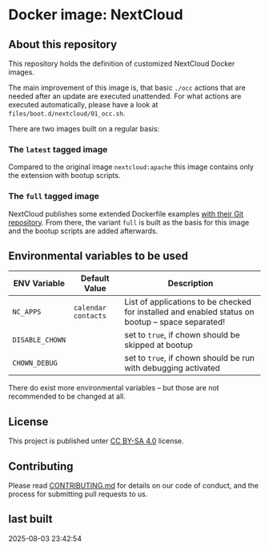 # Docker image: NextCloud

## About this repository

This repository holds the definition of customized NextCloud Docker images.

The main improvement of this image is, that basic `./occ` actions that are needed after an update are executed unattended. For what actions are executed automatically, please have a look at `files/boot.d/nextcloud/01_occ.sh`.

There are two images built on a regular basis:

### The `latest` tagged image

Compared to the original image `nextcloud:apache` this image contains only the extension with bootup scripts.

### The `full` tagged image

NextCloud publishes some extended Dockerfile examples [with their Git repository](https://github.com/nextcloud/docker/tree/master/.examples/dockerfiles). From there, the variant `full` is built as the basis for this image and the bootup scripts are added afterwards.

## Environmental variables to be used

| ENV Variable | Default Value | Description |
| ------------ | ------------- | ----------- |
| `NC_APPS`    | `calendar contacts` | List of applications to be checked for installed and enabled status on bootup – space separated! |
| `DISABLE_CHOWN` | | set to `true`, if chown should be skipped at bootup |
| `CHOWN_DEBUG` | | set to `true`, if chown should be run with debugging activated |

There do exist more environmental variables – but those are not recommended to be changed at all.

## License

This project is published unter [CC BY-SA 4.0](https://creativecommons.org/licenses/by-sa/4.0/) license.

## Contributing

Please read [CONTRIBUTING.md](CONTRIBUTING.md) for details on our code of conduct, and the process for submitting pull requests to us.

## last built

2025-08-03 23:42:54
